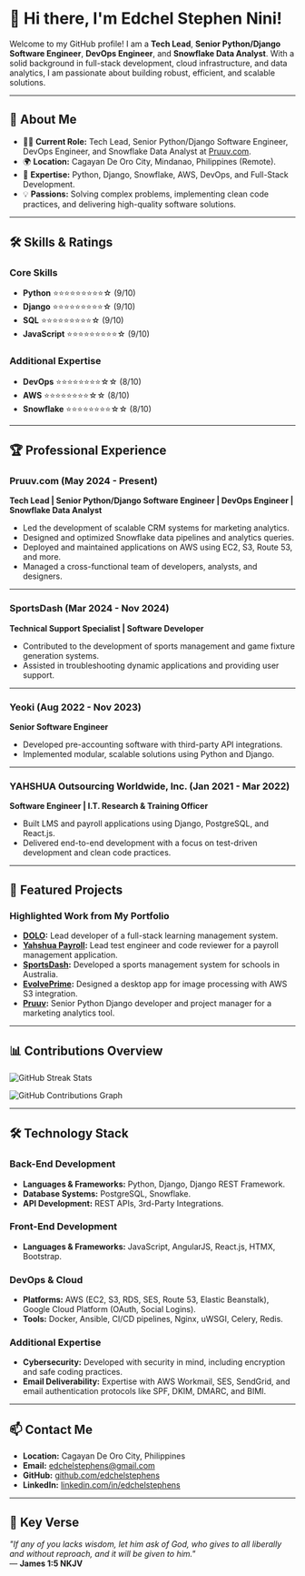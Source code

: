 # 👋 Hi there, I'm Edchel Stephen Nini!

Welcome to my GitHub profile! I am a **Tech Lead**, **Senior Python/Django Software Engineer**, **DevOps Engineer**, and **Snowflake Data Analyst**. With a solid background in full-stack development, cloud infrastructure, and data analytics, I am passionate about building robust, efficient, and scalable solutions.

---

## 🚀 About Me

- 🧑‍💻 **Current Role:** Tech Lead, Senior Python/Django Software Engineer, DevOps Engineer, and Snowflake Data Analyst at [Pruuv.com](https://pruuv.com).  
- 🌍 **Location:** Cagayan De Oro City, Mindanao, Philippines (Remote).  
- 🎯 **Expertise:** Python, Django, Snowflake, AWS, DevOps, and Full-Stack Development.  
- 💡 **Passions:** Solving complex problems, implementing clean code practices, and delivering high-quality software solutions.  

---

## 🛠️ Skills & Ratings

### **Core Skills**  
- **Python** ⭐⭐⭐⭐⭐⭐⭐⭐⭐☆ (9/10)  
- **Django** ⭐⭐⭐⭐⭐⭐⭐⭐⭐☆ (9/10)  
- **SQL** ⭐⭐⭐⭐⭐⭐⭐⭐⭐☆ (9/10)  
- **JavaScript** ⭐⭐⭐⭐⭐⭐⭐⭐⭐☆ (9/10)  

### **Additional Expertise**  
- **DevOps** ⭐⭐⭐⭐⭐⭐⭐⭐☆☆ (8/10)  
- **AWS** ⭐⭐⭐⭐⭐⭐⭐⭐☆☆ (8/10)  
- **Snowflake** ⭐⭐⭐⭐⭐⭐⭐⭐☆☆ (8/10)  

---

## 🏆 Professional Experience

### **Pruuv.com** (May 2024 - Present)  
**Tech Lead | Senior Python/Django Software Engineer | DevOps Engineer | Snowflake Data Analyst**  
- Led the development of scalable CRM systems for marketing analytics.  
- Designed and optimized Snowflake data pipelines and analytics queries.  
- Deployed and maintained applications on AWS using EC2, S3, Route 53, and more.  
- Managed a cross-functional team of developers, analysts, and designers.  

---

### **SportsDash** (Mar 2024 - Nov 2024)  
**Technical Support Specialist | Software Developer**  
- Contributed to the development of sports management and game fixture generation systems.  
- Assisted in troubleshooting dynamic applications and providing user support.  

---

### **Yeoki** (Aug 2022 - Nov 2023)  
**Senior Software Engineer**  
- Developed pre-accounting software with third-party API integrations.  
- Implemented modular, scalable solutions using Python and Django.  

---

### **YAHSHUA Outsourcing Worldwide, Inc.** (Jan 2021 - Mar 2022)  
**Software Engineer | I.T. Research & Training Officer**  
- Built LMS and payroll applications using Django, PostgreSQL, and React.js.  
- Delivered end-to-end development with a focus on test-driven development and clean code practices.  

---

## 🌟 Featured Projects

### **Highlighted Work from My Portfolio**
- **[DOLO](https://www.yahshuadolo.com/):** Lead developer of a full-stack learning management system.  
- **[Yahshua Payroll](https://yahshuapayrollonline.com/):** Lead test engineer and code reviewer for a payroll management application.  
- **[SportsDash](https://sportsdash.com.au/):** Developed a sports management system for schools in Australia.  
- **[EvolvePrime](https://www.evolveprime.com/):** Designed a desktop app for image processing with AWS S3 integration.  
- **[Pruuv](https://pruuv.com/):** Senior Python Django developer and project manager for a marketing analytics tool.  

---

## 📊 Contributions Overview

![GitHub Streak Stats](https://streak-stats.demolab.com/?user=edchelstephens&theme=radical)

![GitHub Contributions Graph](https://github-readme-activity-graph.cyclic.app/graph?username=edchelstephens&theme=github)

---

## 🛠️ Technology Stack

### **Back-End Development**  
- **Languages & Frameworks:** Python, Django, Django REST Framework.  
- **Database Systems:** PostgreSQL, Snowflake.  
- **API Development:** REST APIs, 3rd-Party Integrations.  

### **Front-End Development**  
- **Languages & Frameworks:** JavaScript, AngularJS, React.js, HTMX, Bootstrap.  

### **DevOps & Cloud**  
- **Platforms:** AWS (EC2, S3, RDS, SES, Route 53, Elastic Beanstalk), Google Cloud Platform (OAuth, Social Logins).  
- **Tools:** Docker, Ansible, CI/CD pipelines, Nginx, uWSGI, Celery, Redis.  

### **Additional Expertise**  
- **Cybersecurity:** Developed with security in mind, including encryption and safe coding practices.  
- **Email Deliverability:** Expertise with AWS Workmail, SES, SendGrid, and email authentication protocols like SPF, DKIM, DMARC, and BIMI.

---

## 📫 Contact Me

- **Location:** Cagayan De Oro City, Philippines  
- **Email:** edchelstephens@gmail.com  
- **GitHub:** [github.com/edchelstephens](https://github.com/edchelstephens)  
- **LinkedIn:** [linkedin.com/in/edchelstephens](https://linkedin.com/in/edchelstephens)  

---

## 📖 Key Verse

*"If any of you lacks wisdom, let him ask of God, who gives to all liberally and without reproach, and it will be given to him."*  
— **James 1:5 NKJV**
